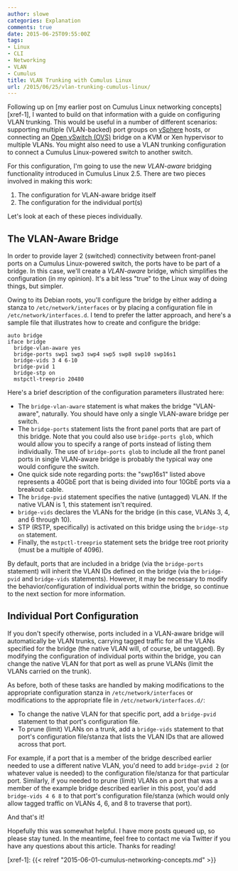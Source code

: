 ```yaml
---
author: slowe
categories: Explanation
comments: true
date: 2015-06-25T09:55:00Z
tags:
- Linux
- CLI
- Networking
- VLAN
- Cumulus
title: VLAN Trunking with Cumulus Linux
url: /2015/06/25/vlan-trunking-cumulus-linux/
---
```


Following up on [my earlier post on Cumulus Linux networking concepts][xref-1], I wanted to build on that information with a guide on configuring VLAN trunking. This would be useful in a number of different scenarios: supporting multiple (VLAN-backed) port groups on [vSphere][link-1] hosts, or connecting an [Open vSwitch (OVS)][link-2] bridge on a KVM or Xen hypervisor to multiple VLANs. You might also need to use a VLAN trunking configuration to connect a Cumulus Linux-powered switch to another switch.

For this configuration, I'm going to use the new _VLAN-aware_ bridging functionality introduced in Cumulus Linux 2.5. There are two pieces involved in making this work:

1. The configuration for VLAN-aware bridge itself
2. The configuration for the individual port(s)

Let's look at each of these pieces individually.

## The VLAN-Aware Bridge

In order to provide layer 2 (switched) connectivity between front-panel ports on a Cumulus Linux-powered switch, the ports have to be part of a bridge. In this case, we'll create a _VLAN-aware_ bridge, which simplifies the configuration (in my opinion). It's a bit less "true" to the Linux way of doing things, but simpler.

Owing to its Debian roots, you'll configure the bridge by either adding a stanza to `/etc/network/interfaces` or by placing a configuration file in `/etc/network/interfaces.d`. I tend to prefer the latter approach, and here's a sample file that illustrates how to create and configure the bridge:

```text
auto bridge
iface bridge
  bridge-vlan-aware yes
  bridge-ports swp1 swp3 swp4 swp5 swp8 swp10 swp16s1
  bridge-vids 3 4 6-10
  bridge-pvid 1
  bridge-stp on
  mstpctl-treeprio 20480
```

Here's a brief description of the configuration parameters illustrated here:

* The `bridge-vlan-aware` statement is what makes the bridge "VLAN-aware", naturally. You should have only a single VLAN-aware bridge per switch.
* The `bridge-ports` statement lists the front panel ports that are part of this bridge. Note that you could also use `bridge-ports glob`, which would allow you to specify a range of ports instead of listing them individually. The use of `bridge-ports glob` to include all the front panel ports in single VLAN-aware bridge is probably the typical way one would configure the switch.
* One quick side note regarding ports: the "swp16s1" listed above represents a 40GbE port that is being divided into four 10GbE ports via a breakout cable.
* The `bridge-pvid` statement specifies the native (untagged) VLAN. If the native VLAN is 1, this statement isn't required.
* `bridge-vids` declares the VLANs for the bridge (in this case, VLANs 3, 4, and 6 through 10).
* STP (RSTP, specifically) is activated on this bridge using the `bridge-stp on` statement.
* Finally, the `mstpctl-treeprio` statement sets the bridge tree root priority (must be a multiple of 4096).

By default, ports that are included in a bridge (via the `bridge-ports` statement) will inherit the VLAN IDs defined on the bridge (via the `bridge-pvid` and `bridge-vids` statements). However, it may be necessary to modify the behavior/configuration of individual ports within the bridge, so continue to the next section for more information.

## Individual Port Configuration

If you don't specify otherwise, ports included in a VLAN-aware bridge will automatically be VLAN trunks, carrying tagged traffic for all the VLANs specified for the bridge (the native VLAN will, of course, be untagged). By modifying the configuration of individual ports within the bridge, you can change the native VLAN for that port as well as prune VLANs (limit the VLANs carried on the trunk).

As before, both of these tasks are handled by making modifications to the appropriate configuration stanza in `/etc/network/interfaces` or modifications to the appropriate file in `/etc/network/interfaces.d/`:

* To change the native VLAN for that specific port, add a `bridge-pvid` statement to that port's configuration file.
* To prune (limit) VLANs on a trunk, add a `bridge-vids` statement to that port's configuration file/stanza that lists the VLAN IDs that are allowed across that port.

For example, if a port that is a member of the bridge described earlier needed to use a different native VLAN, you'd need to add `bridge-pvid 2` (or whatever value is needed) to the configuration file/stanza for that particular port. Similarly, if you needed to prune (limit) VLANs on a port that was a member of the example bridge described earlier in this post, you'd add `bridge-vids 4 6 8` to that port's configuration file/stanza (which would only allow tagged traffic on VLANs 4, 6, and 8 to traverse that port).

And that's it!

Hopefully this was somewhat helpful. I have more posts queued up, so please stay tuned. In the meantime, feel free to contact me via Twitter if you have any questions about this article. Thanks for reading!

[link-1]: http://www.vmware.com/products/vsphere/
[link-2]: http://openvswitch.org
[xref-1]: {{< relref "2015-06-01-cumulus-networking-concepts.md" >}}
